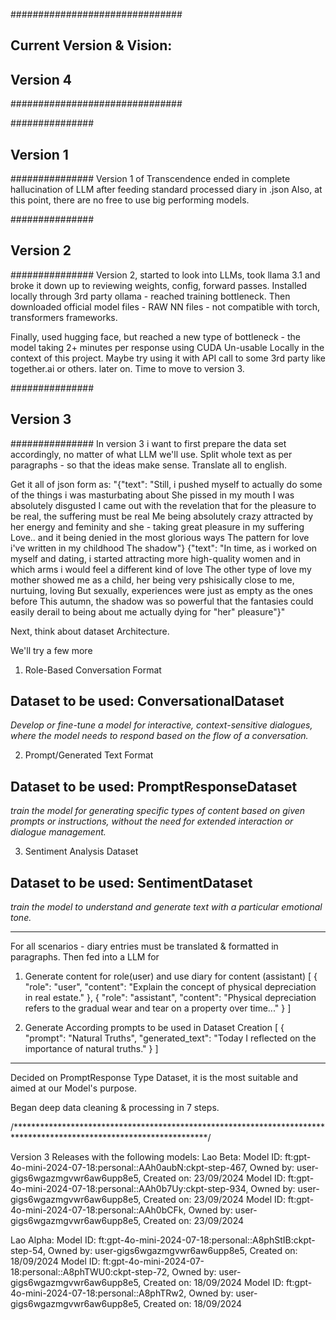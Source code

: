###############################
## Current Version & Vision: ##
## Version 4 ##################
###############################















###############
## Version 1 ##
###############
Version 1 of Transcendence ended in complete hallucination of LLM after feeding standard processed diary in .json
Also, at this point, there are no free to use big performing models.

###############
## Version 2 ##
###############
Version 2, started to look into LLMs, took llama 3.1 and broke it down up to reviewing weights, config, forward passes.
Installed locally through 3rd party ollama - reached training bottleneck.
Then downloaded official model files - RAW NN files - not compatible with torch, transformers frameworks.

Finally, used hugging face, but reached a new type of bottleneck -  the model taking 2+ minutes per response using CUDA
Un-usable Locally in the context of this project.
Maybe try using it with API call to some 3rd party like together.ai or others. later on.
Time to move to version 3.

###############
## Version 3 ##
###############
In version 3 i want to first prepare the data set accordingly, no matter of what LLM we'll use.
Split whole text as per paragraphs - so that the ideas make sense.
Translate all to english.

Get it all of json form as:
"{"text": "Still, i pushed myself to actually do some of the things i was masturbating about She pissed in my mouth I was absolutely disgusted I came out with the revelation that for the pleasure to be real, the suffering must be real Me being absolutely crazy attracted by her energy and feminity and she - taking great pleasure in my suffering Love.. and it being denied in the most glorious ways The pattern for love i've written in my childhood The shadow"}
{"text": "In time, as i worked on myself and dating, i started attracting more high-quality women and in which arms i would feel a different kind of love The other type of love my mother showed me as a child, her being very pshisically close to me, nurtuing, loving But sexually, experiences were just as empty as the ones before This autumn, the shadow was so powerful that the fantasies could easily derail to being about me actually dying for \"her\" pleasure"}"

Next, think about dataset Architecture.

We'll try a few more

1. Role-Based Conversation Format 
## Dataset to be used: ConversationalDataset
*Develop or fine-tune a model for interactive, context-sensitive dialogues, where the model needs to respond based on the flow of a conversation.*

2. Prompt/Generated Text Format
## Dataset to be used: PromptResponseDataset
*train the model for generating specific types of content based on given prompts or instructions, without the need for extended interaction or dialogue management.*

3. Sentiment Analysis Dataset
## Dataset to be used: SentimentDataset
*train the model to understand and generate text with a particular emotional tone.*

-------------------------------

For all scenarios - diary entries must be translated & formatted in paragraphs.
Then fed into a LLM for

1. Generate content for role(user) and use diary for content (assistant) 
[
    {
        "role": "user",
        "content": "Explain the concept of physical depreciation in real estate."
    },
    {
        "role": "assistant",
        "content": "Physical depreciation refers to the gradual wear and tear on a property over time..."
    }
]

2. Generate According prompts to be used in Dataset Creation
[
    {
        "prompt": "Natural Truths",
        "generated_text": "Today I reflected on the importance of natural truths."
    }
]

-------------------------------

Decided on PromptResponse Type Dataset, it is the most suitable and aimed at our Model's purpose.

Began deep data cleaning & processing in 7 steps.

/********************************************************************************************************************/


Version 3 Releases with the following models:
Lao Beta:
Model ID: ft:gpt-4o-mini-2024-07-18:personal::AAh0aubN:ckpt-step-467, Owned by: user-gigs6wgazmgvwr6aw6upp8e5, Created on: 23/09/2024
Model ID: ft:gpt-4o-mini-2024-07-18:personal::AAh0b7Uy:ckpt-step-934, Owned by: user-gigs6wgazmgvwr6aw6upp8e5, Created on: 23/09/2024
Model ID: ft:gpt-4o-mini-2024-07-18:personal::AAh0bCFk, Owned by: user-gigs6wgazmgvwr6aw6upp8e5, Created on: 23/09/2024

Lao Alpha:
Model ID: ft:gpt-4o-mini-2024-07-18:personal::A8phStIB:ckpt-step-54, Owned by: user-gigs6wgazmgvwr6aw6upp8e5, Created on: 18/09/2024
Model ID: ft:gpt-4o-mini-2024-07-18:personal::A8phTWU0:ckpt-step-72, Owned by: user-gigs6wgazmgvwr6aw6upp8e5, Created on: 18/09/2024
Model ID: ft:gpt-4o-mini-2024-07-18:personal::A8phTRw2, Owned by: user-gigs6wgazmgvwr6aw6upp8e5, Created on: 18/09/2024
